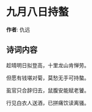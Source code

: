 # 九月八日持螯

**作者**: 仇远

## 诗词内容

趁晴明日拟登高，十里龙山肯惮劳。

但愿有钱堪对菊，莫愁无手可持螯。

虱官只合辞归去，鼠腹安能赋老饕。

行见白衣人送酒，已拼痛饮读离骚。

